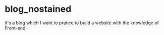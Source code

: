 # blog_nostained
it's a blog which I want to pratice to build a website with the knowledge of Front-end.
